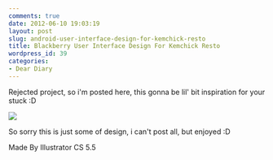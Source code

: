 ```yaml
---
comments: true
date: 2012-06-10 19:03:19
layout: post
slug: android-user-interface-design-for-kemchick-resto
title: Blackberry User Interface Design For Kemchick Resto
wordpress_id: 39
categories:
- Dear Diary
---
```


Rejected project, so i'm posted here, this gonna be lil' bit inspiration for your stuck :D




[![](http://passionfactory.files.wordpress.com/2012/06/design-kemchick.jpg)](http://passionfactory.files.wordpress.com/2012/06/design-kemchick.jpg)




So sorry this is just some of design, i can't post all, but enjoyed :D




Made By Illustrator CS 5.5
